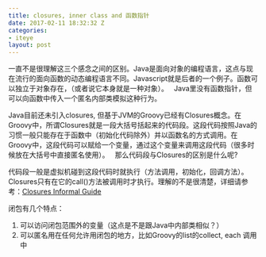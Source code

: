 ```yaml
---
title: closures, inner class and 函数指针
date: 2017-02-11 18:32:32 Z
categories:
- iteye
layout: post
---
```


一直不是很理解这三个感念之间的区别。Java是面向对象的编程语言，这点与现在流行的面向函数的动态编程语言不同。Javascript就是后者的一个例子。函数可以独立于对象存在，（或者说它本身就是一种对象）。   Java里没有函数指针，但可以向函数中传入一个匿名内部类模拟这种行为。   

Java目前还未引入closures, 但基于JVM的Groovy已经有Closures概念。在Groovy中，所谓Closures就是一段大括号括起来的代码段。这段代码按照Java的习惯一般只能存在于函数中（初始化代码除外）并以函数名的方式调用。在Groovy中，这段代码可以赋给一个变量，通过这个变量来调用这段代码（很多时候放在大括号中直接匿名使用）。   那么代码段与Closures的区别是什么呢?

代码段一般是虚拟机碰到这段代码时就执行（方法调用，初始化，回调方法）。Closures只有在它的call()方法被调用时才执行。理解的不是很清楚，详细请参考：[Closures Informal Guide](http://groovy.codehaus.org/Closures+-+Informal+Guide)  

闭包有几个特点： 
1. 可以访问闭包范围外的变量（这点是不是跟Java中内部类相似？）
2. 可以匿名用在任何允许用闭包的地方，比如Groovy的list的collect, each 调用中
